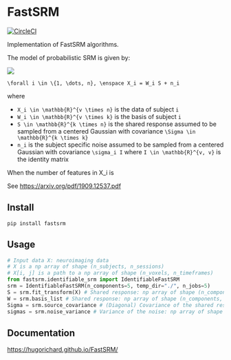 # FastSRM

[![CircleCI](https://circleci.com/gh/hugorichard/FastSRM.svg?style=svg)](https://circleci.com/gh/hugorichard/FastSRM)

Implementation of FastSRM algorithms.


The model of probabilistic SRM is given by:


<img src="https://latex.codecogs.com/svg.image?\forall i \in \{1, \dots, n}, \enspace X_i = W_i S + n_i" />

```
\forall i \in \{1, \dots, n}, \enspace X_i = W_i S + n_i
```
where 
* `X_i \in \mathbb{R}^{v \times n}` is the data of subject `i`
* `W_i \in \mathbb{R}^{v \times k}` is the basis of subject `i`
* `S \in \mathbb{R}^{k \times n}` is the shared response assumed to be sampled from a centered Gaussian with covariance `\Sigma \in \mathbb{R}^{k \times k}`
* `n_i` is  the subject specific noise assumed to be sampled from a centered Gaussian with covariance `\sigma_i I` where `I \in \mathbb{R}^{v, v}` is the identity matrix

When the number of features in X_i is 


See https://arxiv.org/pdf/1909.12537.pdf

Install
---------

`pip install fastsrm`

Usage
--------
```python
# Input data X: neuroimaging data 
# X is a np array of shape (n_subjects, n_sessions)
# X[i, j] is a path to a np array of shape (n_voxels, n_timeframes)
from fastsrm.identifiable_srm import IdentifiableFastSRM
srm = IdentifiableFastSRM(n_components=5, temp_dir="./", n_jobs=5)
S = srm.fit_transform(X) # Shared response: np array of shape (n_components, n_timeframes)
W = srm.basis_list # Shared response: np array of shape (n_components, n_timeframes)
Sigma = srm.source_covariance # (Diagonal) Covariance of the shared response: np array of shape (n_components,)
sigmas = srm.noise_variance # Variance of the noise: np array of shape (n_subjects)

```
Documentation
--------------

https://hugorichard.github.io/FastSRM/
